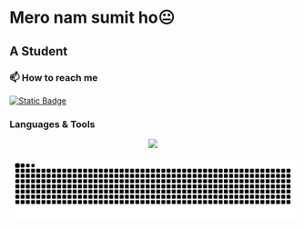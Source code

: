 # Mero nam sumit ho😐

## A Student

### 📫 How to reach me

[![Static Badge](https://skillicons.dev/icons?i=instagram)](https://www.instagram.com/goku_chann_)

### Languages & Tools

<p align="center">
    <img src="https://skillicons.dev/icons?i=express,nodejs,html,css,java,react,git,js,postgres,bash" />
  </a>
</p>

<picture>
  <source media="(prefers-color-scheme: dark)" srcset="https://raw.githubusercontent.com/sumit-poudel/sumit-poudel/output/github-contribution-grid-snake-dark.svg">
  <source media="(prefers-color-scheme: light)" srcset="https://raw.githubusercontent.com/sumit-poudel/sumit-poudel/output/github-contribution-grid-snake.svg">
  <img alt="github contribution grid snake animation" src="https://raw.githubusercontent.com/sumit-poudel/sumit-poudel/output/github-contribution-grid-snake.svg">
</picture>
